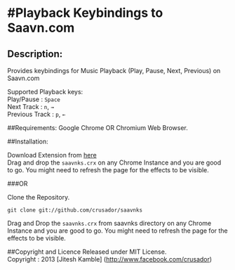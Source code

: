 #Playback Keybindings to Saavn.com
===

## Description:
Provides keybindings for Music Playback (Play, Pause, Next, Previous) on Saavn.com

Supported Playback keys:  
Play/Pause : `Space`  
Next Track : `n`,  `→`  
Previous Track : `p`, `←`  

##Requirements:
Google Chrome OR Chromium Web Browser.

##Installation:

Download Extension from [here](https://github.com/downloads/crusador/saavnks/saavnks.crx)  
Drag and drop the `saavnks.crx` on any Chrome Instance and you are good to go.
You might need to refresh the page for the effects to be visible.

###OR

Clone the Repository.

	git clone git://github.com/crusador/saavnks

Drag and Drop the `saavnks.crx` from saavnks directory on any Chrome Instance and you are good to go.
You might need to refresh the page for the effects to be visible.

##Copyright and Licence
Released under MIT License.  
Copyright : 2013 [Jitesh Kamble] (http://www.facebook.com/crusador)

